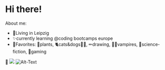 # Hi there!
About me:
* 🌃Living in Leipzig 
* ✨currently learning @coding bootcamps europe
* 💞Favorites: 🌱plants, 🐈cats&dogs🐕‍🦺, ✏drawing, 🧛‍♂️vampires, 🚀science-fiction, 👾gaming
  
🌱 <a href="https://www.codewars.com/users/Artromi"/><img src="https://www.codewars.com/users/Artromi/badges/micro"/></a>
![Alt-Text](/Pfad/zum/Bild.jpg)
<!--
**Artromi/Artromi** is a ✨ _special_ ✨ repository because its `README.md` (this file) appears on your GitHub profile.

Here are some ideas to get you started:

- 🔭 I’m currently working on ...
- 🌱 I’m currently learning ...
- 👯 I’m looking to collaborate on ...
- 🤔 I’m looking for help with ...
- 💬 Ask me about ...
- 📫 How to reach me: ...
- 😄 Pronouns: ...
- ⚡ Fun fact: ...
-->

